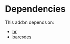 # Dependencies

This addon depends on:

- [hr](https://github.com/bringout/oca-ocb-hr/tree/93e1948189b86e895a0e69df02014248afcec99d/odoo-bringout-oca-ocb-hr)
- [barcodes](https://github.com/bringout/oca-ocb-technical/tree/8fcba78f213552797a003ba001cde6c4c59e6785/odoo-bringout-oca-ocb-barcodes)
